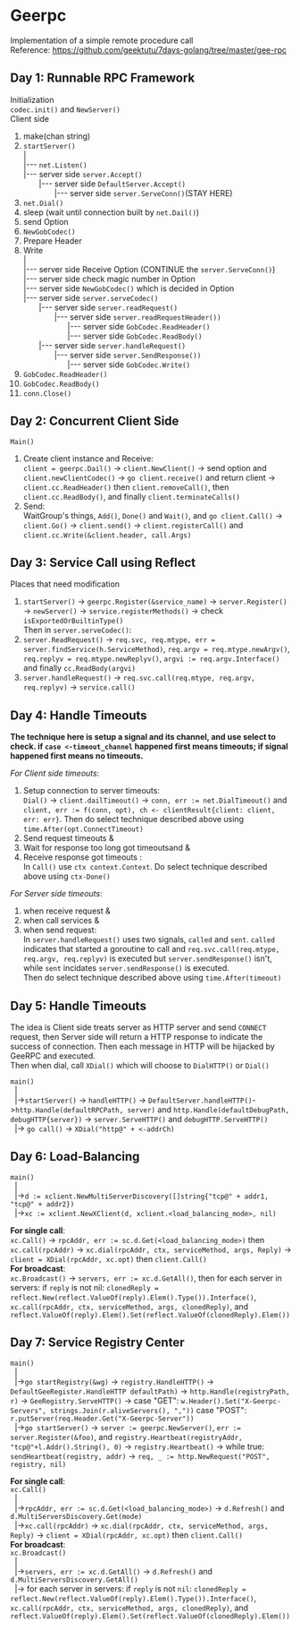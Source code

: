 # Geerpc
Implementation of a simple remote procedure call <br>
Reference: https://github.com/geektutu/7days-golang/tree/master/gee-rpc

## Day 1: Runnable RPC Framework<br> ##
Initialization<br>
`codec.init()` and `NewServer()` <br>
Client side
1. make(chan string)
2. `startServer()`<br>
   |<br>
   |--- `net.Listen()`<br>
   |--- server side `server.Accept()`<br>
   &nbsp;&nbsp;&nbsp;&nbsp;&nbsp;&nbsp;&nbsp;|--- server side `DefaultServer.Accept()`<br>
   &nbsp;&nbsp;&nbsp;&nbsp;&nbsp;&nbsp;&nbsp;&nbsp;&nbsp;&nbsp;&nbsp;&nbsp;&nbsp;&nbsp;|--- server side `server.ServeConn()`(STAY HERE) <br> 
3. `net.Dial()`<br>
4. sleep (wait until connection built by `net.Dail()`)
5. send Option
6. `NewGobCodec()`
7. Prepare Header
8. Write<br>
   |<br>
   |--- server side Receive Option (CONTINUE the `server.ServeConn()`)<br>
   |--- server side check magic number in Option<br>
   |--- server side `NewGobCodec()` which is decided in Option <br>
   |--- server side `server.serveCodec()`<br>
   &nbsp;&nbsp;&nbsp;&nbsp;&nbsp;&nbsp;&nbsp;|--- server side `server.readRequest()`<br>
   &nbsp;&nbsp;&nbsp;&nbsp;&nbsp;&nbsp;&nbsp;&nbsp;&nbsp;&nbsp;&nbsp;&nbsp;&nbsp;&nbsp;|--- server side `server.readRequestHeader())`<br>
   &nbsp;&nbsp;&nbsp;&nbsp;&nbsp;&nbsp;&nbsp;&nbsp;&nbsp;&nbsp;&nbsp;&nbsp;&nbsp;&nbsp;&nbsp;&nbsp;&nbsp;&nbsp;&nbsp;&nbsp;|--- server side `GobCodec.ReadHeader()`<br>
   &nbsp;&nbsp;&nbsp;&nbsp;&nbsp;&nbsp;&nbsp;&nbsp;&nbsp;&nbsp;&nbsp;&nbsp;&nbsp;&nbsp;&nbsp;&nbsp;&nbsp;&nbsp;&nbsp;&nbsp;|--- server side `GobCodec.ReadBody()`<br>
   &nbsp;&nbsp;&nbsp;&nbsp;&nbsp;&nbsp;&nbsp;|--- server side `server.handleRequest()`<br>
   &nbsp;&nbsp;&nbsp;&nbsp;&nbsp;&nbsp;&nbsp;&nbsp;&nbsp;&nbsp;&nbsp;&nbsp;&nbsp;&nbsp;|--- server side `server.SendResponse())`<br>
   &nbsp;&nbsp;&nbsp;&nbsp;&nbsp;&nbsp;&nbsp;&nbsp;&nbsp;&nbsp;&nbsp;&nbsp;&nbsp;&nbsp;&nbsp;&nbsp;&nbsp;&nbsp;&nbsp;&nbsp;|--- server side `GobCodec.Write()`<br>
9. `GobCodec.ReadHeader()`
10. `GobCodec.ReadBody()`
11. `conn.Close()`

## Day 2: Concurrent Client Side <br> ## 
`Main()`<br>
1. Create client instance and Receive: <br>
`client = geerpc.Dail()` -> `client.NewClient()` -> send option and `client.newClientCodec()` -> `go client.receive()` and return client -> `client.cc.ReadHeader()` then `client.removeCall()`, then `client.cc.ReadBody()`, and finally `client.terminateCalls()`<br>
2. Send: <br>
WaitGroup's things, `Add()`, `Done()` and `Wait()`, and `go client.Call()` -> `client.Go()` -> `client.send()` -> `client.registerCall()` and `client.cc.Write(&client.header, call.Args)`

## Day 3: Service Call using Reflect <br> ## 
Places that need modification<br>
1. `startServer()` -> `geerpc.Register(&service_name)` -> `server.Register()` -> `newServer()` -> `service.registerMethods()` -> check `isExportedOrBuiltinType()`<br>
Then in `server.serveCodec()`: <br>
2. `server.ReadRequest()` -> `req.svc, req.mtype, err = server.findService(h.ServiceMethod)`, `req.argv = req.mtype.newArgv()`, `req.replyv = req.mtype.newReplyv()`, `argvi := req.argv.Interface()` and finally `cc.ReadBody(argvi)`
3. `server.handleRequest()` -> `req.svc.call(req.mtype, req.argv, req.replyv)` -> `service.call()`

## Day 4: Handle Timeouts <br> ##
__The technique here is setup a signal and its channel, and use select to check. if `case <-timeout_channel` happened first means timeouts; if signal happened first means no timeouts.__<br>

_For Client side timeouts_: <br>
1. Setup connection to server timeouts: <br>
`Dial()` -> `client.dailTimeout()` -> `conn, err := net.DialTimeout()` and `client, err := f(conn, opt), ch <- clientResult{client: client, err: err}`. Then do select technique described above using `time.After(opt.ConnectTimeout)`
2. Send request timeouts &
3. Wait for response too long got timeoutsand &
4. Receive response got timeouts : <br>
In `Call()` use `ctx context.Context`. Do select technique described above using `ctx-Done()` 

_For Server side timeouts_:<br>
1. when receive request &
2. when call services &
3. when send request:<br>
In `server.handleRequest()` uses two signals, `called` and `sent`. `called` indicates that started a goroutine to call and `req.svc.call(req.mtype, req.argv, req.replyv)` is executed but `server.sendResponse()` isn't, while `sent` incidates `server.sendResponse()` is executed.<br>
Then do select technique described above using `time.After(timeout)`

## Day 5: Handle Timeouts <br> ##
The idea is Client side treats server as HTTP server and send `CONNECT` request, then Server side will return a HTTP response to indicate the success of connection. Then each message in HTTP will be hijacked by GeeRPC and executed.<br>
Then when dial, call `XDial()` which will choose to `DialHTTP()` or `Dial()`

`main()`<br>
        &nbsp;&nbsp;|<br>
        &nbsp;&nbsp;|->`startServer()` -> `handleHTTP()` -> `DefaultServer.handleHTTP()`->`http.Handle(defaultRPCPath, server)` and `http.Handle(defaultDebugPath, debugHTTP{server})` -> `server.ServeHTTP()` and `debugHTTP.ServeHTTP()` <br>
        &nbsp;&nbsp;|-> `go call()` -> `XDial("http@" + <-addrCh)`

## Day 6: Load-Balancing <br> ##
`main()`<br>
        &nbsp;&nbsp;|<br>
        &nbsp;&nbsp;|->`d := xclient.NewMultiServerDiscovery([]string{"tcp@" + addr1, "tcp@" + addr2})`<br>
        &nbsp;&nbsp;|->`xc := xclient.NewXClient(d, xclient.<load_balancing_mode>, nil)`<br>
        
__For single call__: <br>
`xc.Call()` -> `rpcAddr, err := sc.d.Get(<load_balancing_mode>)` then `xc.call(rpcAddr)` -> `xc.dial(rpcAddr, ctx, serviceMethod, args, Reply)` -> `client = XDial(rpcAddr, xc.opt)` then `client.Call()` <br>
__For broadcast__: <br>
`xc.Broadcast()` -> `servers, err := xc.d.GetAll()`, then for each server in servers: if `reply` is not nil: `clonedReply = reflect.New(reflect.ValueOf(reply).Elem().Type()).Interface()`, `xc.call(rpcAddr, ctx, serviceMethod, args, clonedReply)`, and `reflect.ValueOf(reply).Elem().Set(reflect.ValueOf(clonedReply).Elem())`

## Day 7: Service Registry Center <br> ##

`main()`<br>
        &nbsp;&nbsp;|<br>
        &nbsp;&nbsp;|->`go startRegistry(&wg)` -> `registry.HandleHTTP()` -> `DefaultGeeRegister.HandleHTTP defaultPath)` -> `http.Handle(registryPath, r)` -> `GeeRegistry.ServeHTTP()` -> case "GET": `w.Header().Set("X-Geerpc-Servers", strings.Join(r.aliveServers(), ","))` case "POST": `r.putServer(req.Header.Get("X-Geerpc-Server"))` <br>
        &nbsp;&nbsp;|->`go startServer()` -> `server := geerpc.NewServer()`, `err := server.Register(&foo)`, and `registry.Heartbeat(registryAddr, "tcp@"+l.Addr().String(), 0)` -> `registry.Heartbeat()` -> while true: `sendHeartbeat(registry, addr)` -> `req, _ := http.NewRequest("POST", registry, nil)` <br>

__For single call__: <br>
`xc.Call()` <br>
&nbsp;&nbsp;|<br>
&nbsp;&nbsp;|->`rpcAddr, err := sc.d.Get(<load_balancing_mode>)` -> `d.Refresh()` and `d.MultiServersDiscovery.Get(mode)`<br>
&nbsp;&nbsp;|->`xc.call(rpcAddr)` -> `xc.dial(rpcAddr, ctx, serviceMethod, args, Reply)` -> `client = XDial(rpcAddr, xc.opt)` then `client.Call()` <br>
__For broadcast__: <br>
`xc.Broadcast()` <br>
&nbsp;&nbsp;|<br>
&nbsp;&nbsp;|->`servers, err := xc.d.GetAll()` -> `d.Refresh()` and `d.MultiServersDiscovery.GetAll()`<br>
&nbsp;&nbsp;|-> for each server in servers: if `reply` is not `nil`: `clonedReply = reflect.New(reflect.ValueOf(reply).Elem().Type()).Interface()`, `xc.call(rpcAddr, ctx, serviceMethod, args, clonedReply)`, and `reflect.ValueOf(reply).Elem().Set(reflect.ValueOf(clonedReply).Elem())`

